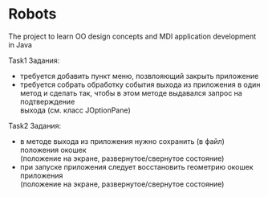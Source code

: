 # Robots
The project to learn OO design concepts and MDI application development in Java

Task1
Задания: 
- требуется добавить пункт меню, позвлояющий закрыть приложение 
- требуется собрать обработку события выхода из приложения в один метод 
и сделать так, чтобы в этом методе выдавался запрос на подтверждение  
выхода (см. класс JOptionPane) 

Task2
Задания:
- в методе выхода из приложения нужно сохранить (в файл) положения окошек  
  (положение на экране, развернутое/свернутое состояние)
- при запуске приложения следует восстановить геометрию окошек приложения  
  (положение на экране, развернутое/свернутое состояние) 

